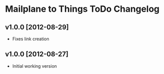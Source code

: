 # Mailplane to Things ToDo Changelog

## v1.0.0 [2012-08-29]

* Fixes link creation

## v1.0.0 [2012-08-27]

* Initial working version

